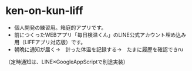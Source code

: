 # ken-on-kun-liff

* 個人開発の練習用。箱庭的アプリです。
* 前につくったWEBアプリ「毎日検温くん」のLINE公式アカウント埋め込み用（LIFFアプリ対応版）です。
* 朝晩に通知が届く→　計った体温を記録する→　たまに履歴を確認できru

（定時通知は、LINE×GoogleAppScriptで別途実装）
